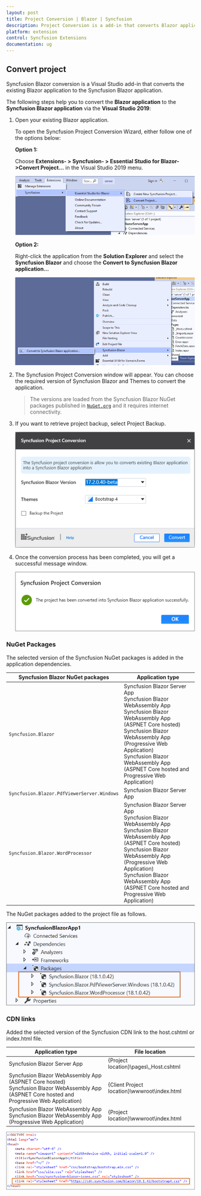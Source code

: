 ```yaml
---
layout: post
title: Project Conversion | Blazor | Syncfusion
description: Project Conversion is a add-in that converts Blazor application into a Syncfusion Blazor application by adding required Syncfusion components
platform: extension
control: Syncfusion Extensions
documentation: ug
---
```


## Convert project

Syncfusion Blazor conversion is a Visual Studio add-in that converts the existing Blazor application to the Syncfusion Blazor application.

The following steps help you to convert the **Blazor application** to the **Syncfusion Blazor application** via the **Visual Studio 2019**:

1. Open your existing Blazor application.

    To open the Syncfusion Project Conversion Wizard, either follow one of the options below:

    **Option 1:**

    Choose **Extensions- > Syncfusion- > Essential Studio for Blazor->Convert Project...** in the Visual Studio 2019 menu.

    ![ConversionMenu](images/ConversionMenu.PNG)

    **Option 2:**

    Right-click the application from the **Solution Explorer** and select the **Syncfusion Blazor** and choose the **Convert to Syncfusion Blazor application...**

    ![ConversionAddin](images/ConversionAddin.PNG)

2. The Syncfusion Project Conversion window will appear. You can choose the required version of Syncfusion Blazor and Themes to convert the application.

   > The versions are loaded from the Syncfusion Blazor NuGet packages published in [`NuGet.org`](https://www.nuget.org/) and it requires internet connectivity.

3. If you want to retrieve project backup, select Project Backup.

    ![ConversionWizard](images/ConversionWizard.png)

4. Once the conversion process has been completed, you will get a successful message window.

    ![ConversionSuccessMessage](images/ConversionSuccessMessage.png)

### NuGet Packages

The selected version of the Syncfusion NuGet packages is added in the application dependencies.

| Syncfusion Blazor NuGet packages  | Application type  |
|---|---|
| `Syncfusion.Blazor`  | Syncfusion Blazor Server App <br/> Syncfusion Blazor WebAssembly App <br/> Syncfusion Blazor WebAssembly App (ASPNET Core hosted) <br/> Syncfusion Blazor WebAssembly App (Progressive Web Application) <br/> Syncfusion Blazor WebAssembly App (ASPNET Core hosted and Progressive Web Application) |
| `Syncfusion.Blazor.PdfViewerServer.Windows`  | Syncfusion Blazor Server App  |
| `Syncfusion.Blazor.WordProcessor`  | Syncfusion Blazor Server App <br/> Syncfusion Blazor WebAssembly App <br/> Syncfusion Blazor WebAssembly App (ASPNET Core hosted) <br/> Syncfusion Blazor WebAssembly App (Progressive Web Application) <br/> Syncfusion Blazor WebAssembly App (ASPNET Core hosted and Progressive Web Application)|

The NuGet packages added to the project file as follows.

![NuGetPackage](images/NuGetPackage.png)

### CDN links

Added the selected version of the Syncfusion CDN link to the host.cshtml or index.html file.

| Application type  | File location  |
|---|---|
| Syncfusion Blazor Server App | {Project location}\pages\\_Host.cshtml |
| Syncfusion Blazor WebAssembly App (ASPNET Core hosted) <br/> Syncfusion Blazor WebAssembly App (ASPNET Core hosted and Progressive Web Application) | {Client Project location}\wwwroot\index.html  |
| Syncfusion Blazor WebAssembly App <br/> Syncfusion Blazor WebAssembly App (Progressive Web Application) | {Project location}\wwwroot\index.html|

![CDNLink](images/CDNLink.png)